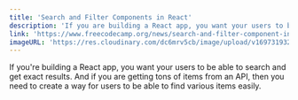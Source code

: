 ```yaml
---
title: 'Search and Filter Components in React'
description: 'If you are building a React app, you want your users to be able to search and get exact results. And if you are getting tons of items from an API, then you need to create a way for users to be able to find various items easily.'
link: 'https://www.freecodecamp.org/news/search-and-filter-component-in-reactjs/'
imageURL: 'https://res.cloudinary.com/dc6mrv5cb/image/upload/v1697319329/personal-resources/react/www.freecodecamp.org_news_search-and-filter-component-in-reactjs__m6mlry.png'
---
```

If you're building a React app, you want your users to be able to search and get exact results. And if you are getting tons of items from an API, then you need to create a way for users to be able to find various items easily.